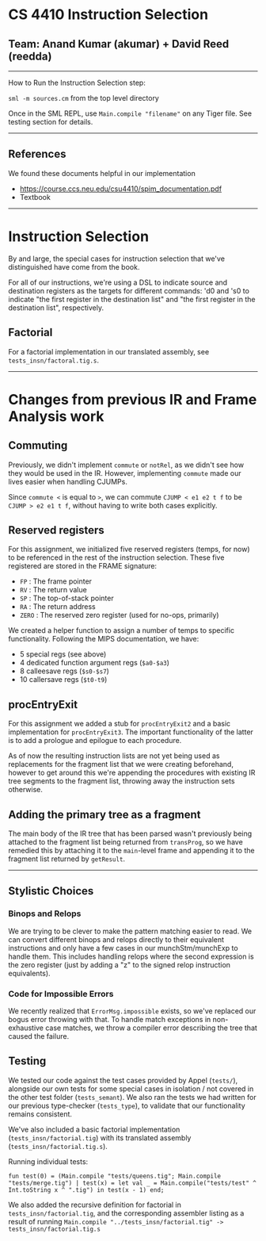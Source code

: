 # CS 4410 Instruction Selection
## Team: Anand Kumar (akumar) + David Reed (reedda)

---
How to Run the Instruction Selection step:

`sml -m sources.cm` from the top level directory

Once in the SML REPL, use `Main.compile "filename"` on any Tiger file. See testing section for details.

---

## References

We found these documents helpful in our implementation
* https://course.ccs.neu.edu/csu4410/spim_documentation.pdf
* Textbook

---

# Instruction Selection

By and large, the special cases for instruction selection that we've distinguished
have come from the book.

For all of our instructions, we're using a DSL to indicate source and destination
registers as the targets for different commands: 'd0 and 's0 to indicate "the
first register in the destination list" and "the first register in the destination
list", respectively.

## Factorial

For a factorial implementation in our translated assembly, see
`tests_insn/factoral.tig.s`.

---

# Changes from previous IR and Frame Analysis work

## Commuting

Previously, we didn't implement `commute` or `notRel`, as we didn't see how they would be used in the IR. However, implementing `commute` made our lives easier when handling CJUMPs.

Since `commute <` is equal to `>`, we can commute `CJUMP < e1 e2 t f` to be `CJUMP > e2 e1 t f`, without having to write both cases explicitly.

## Reserved registers

For this assignment, we initialized five reserved registers (temps, for now)
to be referenced in the rest of the instruction selection. These five registered
are stored in the FRAME signature:

  - `FP` : The frame pointer
  - `RV` : The return value
  - `SP` : The top-of-stack pointer
  - `RA` : The return address
  - `ZERO` : The reserved zero register (used for no-ops, primarily)

We created a helper function to assign a number of temps to specific functionality. Following the MIPS documentation, we have:

  - 5 special regs (see above)
  - 4 dedicated function argument regs (`$a0-$a3`)
  - 8 calleesave regs (`$s0-$s7`)
  - 10 callersave regs (`$t0-t9`)

## procEntryExit

For this assignment we added a stub for `procEntryExit2` and a basic implementation
for `procEntryExit3`. The important functionality of the latter is to add a prologue
and epilogue to each procedure.

As of now the resulting instruction lists are not yet being used as replacements
for the fragment list that we were creating beforehand, however to get around
this we're appending the procedures with existing IR tree segments to the fragment
list, throwing away the instruction sets otherwise.

## Adding the primary tree as a fragment

The main body of the IR tree that has been parsed wasn't previously being
attached to the fragment list being returned from `transProg`, so we have
remedied this by attaching it to the `main`-level frame and appending it to
the fragment list returned by `getResult`.

---

## Stylistic Choices

### Binops and Relops
We are trying to be clever to make the pattern matching easier to read. We can convert different binops and relops directly to their equivalent instructions and only have a few cases in our munchStm/munchExp to handle them. This includes handling relops where the second expression is the zero register (just by adding a "z" to the signed relop instruction equivalents).

### Code for Impossible Errors

We recently realized that `ErrorMsg.impossible` exists, so we've replaced our bogus error
throwing with that. To handle match exceptions in non-exhaustive case matches, we throw a compiler error describing the tree that caused the failure.

## Testing

We tested our code against the test cases provided by Appel (`tests/`), alongside
our own tests for some special cases in isolation / not covered in the other test
folder (`tests_semant`).  We also ran the tests we had written for our previous
type-checker (`tests_type`), to validate that our functionality remains consistent.

We've also included a basic factorial implementation (`tests_insn/factorial.tig`)
with its translated assembly (`tests_insn/factorial.tig.s`).

Running individual tests:

```
fun test(0) = (Main.compile "tests/queens.tig"; Main.compile "tests/merge.tig") | test(x) = let val _ = Main.compile("tests/test" ^ Int.toString x ^ ".tig") in test(x - 1) end;
```

We also added the recursive definition for factorial in `tests_insn/factorial.tig`, and the corresponding assembler listing as a result of running `Main.compile "../tests_insn/factorial.tig" -> tests_insn/factorial.tig.s`
